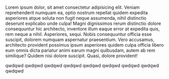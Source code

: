 Lorem ipsum dolor, sit amet consectetur adipisicing elit. Veniam reprehenderit numquam ea, optio nostrum repellat quidem expedita asperiores atque soluta non fugit neque assumenda, nihil distinctio deserunt explicabo unde culpa!
Magni dignissimos rerum distinctio dolore consequuntur hic architecto, inventore illum eaque error at expedita quis, rem neque a nihil. Asperiores, sequi. Nobis consequuntur officia esse suscipit, dolorem numquam aspernatur praesentium.
Vero accusamus, architecto provident possimus ipsum asperiores quidem culpa officia libero eum omnis dicta pariatur animi earum magni quibusdam, autem ab rem similique? Quidem nisi dolore suscipit. Quasi, dolore provident!

qwdqwd
qwdqwd
qwdqwd
qwdqwd
qwdqwd
qwdqwd
qwdqwd
qwdqwd
qwdqwd
